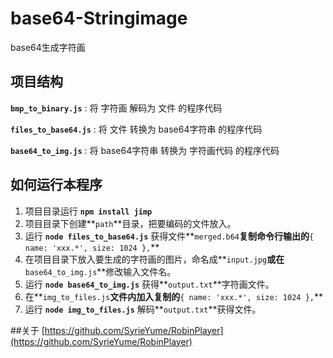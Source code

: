 # base64-Stringimage
base64生成字符画

## 项目结构

**`bmp_to_binary.js`** : 将 字符画 解码为 文件 的程序代码  

**`files_to_base64.js`** : 将 文件 转换为 base64字符串 的程序代码  

**`base64_to_img.js`** : 将 base64字符串 转换为 字符画代码 的程序代码  

## 如何运行本程序
1. 项目目录运行 **`npm install jimp`**
2. 项目目录下创建**`path`**目录，把要编码的文件放入。
3. 运行 **`node files_to_base64.js`** 获得文件**`merged.b64`**复制命令行输出的**`{ name: 'xxx.*', size: 1024 },`**
4. 在项目目录下放入要生成的字符画的图片，命名成**`input.jpg`**或在**`base64_to_img.js`**修改输入文件名。
5. 运行 **`node base64_to_img.js`** 获得**`output.txt`**字符画文件。
6. 在**`img_to_files.js`**文件内加入复制的**`{ name: 'xxx.*', size: 1024 },`**
7. 运行 **`node img_to_files.js`** 解码**`output.txt`**获得文件。

##关于
[https://github.com/SyrieYume/RobinPlayer](https://github.com/SyrieYume/RobinPlayer)
